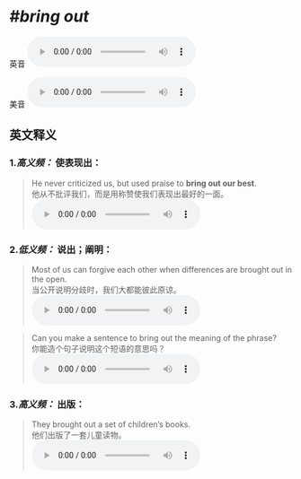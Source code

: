 # ***\#bring out*** 
英音
<audio src="./media/bring ou1_AAC.aac" controls="controls"></audio>

美音
<audio src="./media/bring out2_AAC.aac" controls="controls"></audio>



  

英文释义
---
### 1.*高义频：* **使表现出：**  

 > He never criticized us, but used praise to **bring out our best**.   
 > 他从不批评我们，而是用称赞使我们表现出最好的一面。    
<audio src="./media/24-bring.aac" controls="controls"></audio>

### 2.*低义频：* **说出；阐明：**  

 > Most of us can forgive each other when differences are brought out in the open.   
 > 当公开说明分歧时，我们大都能彼此原谅。    
<audio src="./media/25-bring.aac" controls="controls"></audio>

 > Can you make a sentence to bring out the meaning of the phrase?   
 > 你能造个句子说明这个短语的意思吗？    
<audio src="./media/26-bring.aac" controls="controls"></audio>

### 3.*高义频：* **出版：**  

 > They brought out a set of children’s books.   
 > 他们出版了一套儿童读物。    
<audio src="./media/27-bring.aac" controls="controls"></audio>


